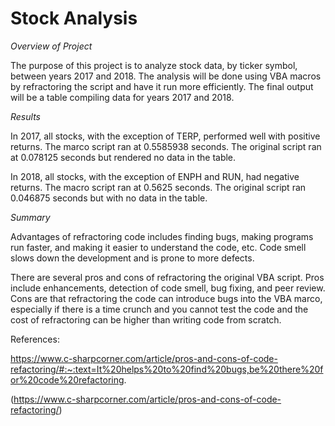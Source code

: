 # Stock Analysis
*Overview of Project*

The purpose of this project is to analyze stock data, by ticker symbol, between years 2017 and 2018.  The analysis will be done using VBA macros by refractoring the script and have it run more efficiently.  The final output will be a table compiling data for years 2017 and 2018.

*Results*

In 2017, all stocks, with the exception of TERP, performed well with positive returns.  The marco script ran at 0.5585938 seconds.  The original script ran at 0.078125 seconds but rendered no data in the table.  

In 2018, all stocks, with the exception of ENPH and RUN, had negative returns.  The macro script ran at 0.5625 seconds.  The original script ran 0.046875 seconds but with no data in the table.

*Summary*

Advantages of refractoring code includes finding bugs, making programs run faster, and making it easier to understand the code, etc. Code smell slows down the development and is prone to more defects. 

There are several pros and cons of refractoring the original VBA script.  Pros include enhancements, detection of code smell, bug fixing, and peer review. Cons are that refractoring the code can introduce bugs into the VBA marco, especially if there is a time crunch and you cannot test the code and the cost of refractoring can be higher than writing code from scratch.


References:

https://www.c-sharpcorner.com/article/pros-and-cons-of-code-refactoring/#:~:text=It%20helps%20to%20find%20bugs,be%20there%20for%20code%20refactoring.

(https://www.c-sharpcorner.com/article/pros-and-cons-of-code-refactoring/) 
